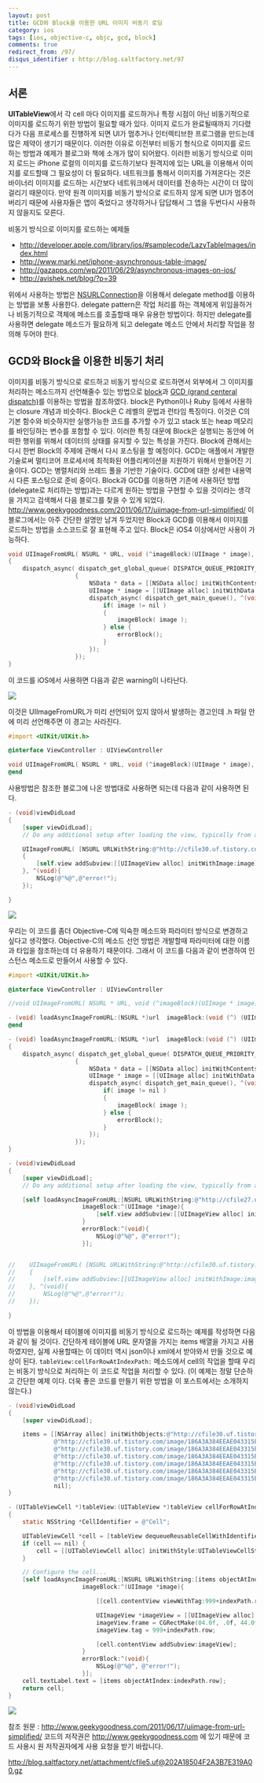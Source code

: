 ```yaml
---
layout: post
title: GCD와 Block을 이용한 URL 이미지 비동기 로딩
category: ios
tags: [ios, objective-c, objc, gcd, block]
comments: true
redirect_from: /97/
disqus_identifier : http://blog.saltfactory.net/97
---
```


## 서론

**UITableView**에서 각 cell 마다 이미지를 로드하거나 특정 시점이 아닌 비동기적으로 이미지를 로드하기 위한 방법이 필요할 때가 있다. 이미지 로드가 완료될때까지 기다렸다가 다음 프로세스를 진행하게 되면 UI가 멈추거나 인터렉티브한 프로그램을 만드는데 많은 제약이 생기기 때문이다. 이러한 이유로 이전부터 비동기 형식으로 이미지를 로드하는 방법과 예제가 블로그와 책에 소개가 많이 되어왔다. 이러한 비동기 방식으로 이미지 로드는 iPhone 로컬의 이미지를 로드하기보다 원격지에 있는 URL을 이용해서 이미지를 로드할때 그 필요성이 더 필요하다. 네트워크를 통해서 이미지를 가져온다는 것은 바이너리 이미지를 로드하는 시간보다 네트워크에서 데이터를 전송하는 시간이 더 많이 걸리기 때문이다. 만약 원격 이미지를 비동기 방식으로 로드하지 않게 되면 UI가 멈추어 버리기 때문에 사용자들은 앱이 죽었다고 생각하거나 답답해서 그 앱을 두번다시 사용하지 않을지도 모른다.

비동기 방식으로 이미지를 로드하는 예제들

* http://developer.apple.com/library/ios/#samplecode/LazyTableImages/index.html
* http://www.markj.net/iphone-asynchronous-table-image/
* http://gazapps.com/wp/2011/06/29/asynchronous-images-on-ios/
* http://avishek.net/blog/?p=39

위에서 사용하는 방법은 [NSURLConnection](https://developer.apple.com/library/mac/documentation/Cocoa/Reference/Foundation/Classes/NSURLConnection_Class/index.html)을 이용해서 delegate method를 이용하는 방법을 보통 사용한다. delegate pattern은 작업 처리를 하는 객체에게 위임을하거나 비동기적으로 객체에 메소드를 호출할때 매우 유용한 방법이다. 하지만 delegate를 사용하면 delegate 메소드가 필요하게 되고 delegate 메소드 안에서 처리할 작업을 정의해 두어야 한다.

<!--more-->

## GCD와 Block을 이용한 비동기 처리

이미지를 비동기 방식으로 로드하고 비동기 방식으로 로드하면서 외부에서 그 이미지를 처리하는 메소드까지 선언해줄수 있는 방법으로 [block](https://developer.apple.com/library/mac/documentation/Cocoa/Conceptual/Blocks/Articles/00_Introduction.html)과 [GCD (grand centeral dispatch)](https://developer.apple.com/library/mac/documentation/Performance/Reference/GCD_libdispatch_Ref/)를 이용하는 방법을 참조하였다. block은 Python이나 Ruby 등에서 사용하는 closure 개념과 비슷하다. Block은 C 레벨의 문법과 런타임 특징이다. 이것은 C의 기본 함수와 비슷하지만 실행가능한 코드를 추가할 수가 있고 stack 또는 heap 메모리를 바인딩하는 변수를 포함할 수 있다. 이러한 특징 대문에 Block은 실행되는 동안에 어떠한 행위를 위해서 데이터의 상태를 유지할 수 있는 특성을 가진다. Block에 관해서는 다시 한번 Block의 주제에 관해서 다시 포스팅을 할 예정이다. GCD는 애플에서 개발한 기술로써 멀티코어 프로세서에 최적화된 어플리케이션을 지원하기 위해서 만들어진 기술이다. GCD는 병렬처리와 쓰레드 풀을 기반한 기술이다. GCD에 대한 상세한 내용역시 다른 포스팅으로 준비 중이다. Block과 GCD를 이용하면 기존에 사용하던 방법(delegate로 처리하는 방법)과는 다르게 원하는 방법을 구현할 수 있을 것이라는 생각을 가지고 검색해서 다음 블로그를 찾을 수 있게 되었다.  http://www.geekygoodness.com/2011/06/17/uiimage-from-url-simplified/  이 블로그에서는 아주 간단한 설명만 남겨 두었지만 Block과 GCD를 이용해서 이미지를 로드하는 방법을 소스코드로 잘 표현해 주고 있다. Block은 iOS4 이상에서만 사용이 가능하다.

```objective-c
void UIImageFromURL( NSURL * URL, void (^imageBlock)(UIImage * image), void (^errorBlock)(void) )
{
    dispatch_async( dispatch_get_global_queue( DISPATCH_QUEUE_PRIORITY_DEFAULT, 0 ), ^(void)
                   {
                       NSData * data = [[NSData alloc] initWithContentsOfURL:URL];
                       UIImage * image = [[UIImage alloc] initWithData:data];
                       dispatch_async( dispatch_get_main_queue(), ^(void){
                           if( image != nil )
                           {
                               imageBlock( image );
                           } else {
                               errorBlock();
                           }
                       });
                   });
}
```

이 코드를 iOS에서 사용하면 다음과 같은 warning이 나타난다.

![](http://hbn-blog-assets.s3.ap-northeast-2.amazonaws.com/saltfactory/images/3fbd0a84-966a-43e8-bcb0-5d46f673d570)

이것은 UIImageFromURL가 미리 선언되어 있지 않아서 발생하는 경고인데 .h 파일 안에 미리 선언해주면 이 경고는 사라진다.

```objective-c
#import <UIKit/UIKit.h>

@interface ViewController : UIViewController

void UIImageFromURL( NSURL * URL, void (^imageBlock)(UIImage * image), void (^errorBlock)(void) );
@end
```

사용방법은 참조한 블로그에 나온 방법대로 사용하면 되는데 다음과 같이 사용하면 된다.

```objective-c
- (void)viewDidLoad
{
    [super viewDidLoad];
	// Do any additional setup after loading the view, typically from a nib.

    UIImageFromURL( [NSURL URLWithString:@"http://cfile30.uf.tistory.com/image/186A3A384EEAE043315B79"], ^( UIImage * image )
    {
        [self.view addSubview:[[UIImageView alloc] initWithImage:image]];
    }, ^(void){
        NSLog(@"%@",@"error!");
    });

}
```

![](http://hbn-blog-assets.s3.ap-northeast-2.amazonaws.com/saltfactory/images/488aef88-86bb-4933-8bf3-29c3f8b255df)

우리는 이 코드를 좀더 Objective-C에 익숙한 메소드와 파라미터 방식으로 변경하고 싶다고 생각했다. Objective-C의 메소드 선언 방법은 개발할때 파라미터에 대한 이름과 타입을 참조하는데 더 유용하기 때문이다. 그래서 이 코드를 다음과 같이 변경하여 인스턴스 메소드로 만들어서 사용할 수 있다.

```objective-c
#import <UIKit/UIKit.h>

@interface ViewController : UIViewController

//void UIImageFromURL( NSURL * URL, void (^imageBlock)(UIImage * image), void (^errorBlock)(void) );

- (void) loadAsyncImageFromURL:(NSURL *)url  imageBlock:(void (^) (UIImage *image))imageBlock errorBlock:(void(^)(void))errorBlock;
@end
```

```objective-c
- (void) loadAsyncImageFromURL:(NSURL *)url  imageBlock:(void (^) (UIImage *image))imageBlock errorBlock:(void(^)(void))errorBlock
{
    dispatch_async( dispatch_get_global_queue( DISPATCH_QUEUE_PRIORITY_DEFAULT, 0 ), ^(void)
                   {
                       NSData * data = [[NSData alloc] initWithContentsOfURL:url];
                       UIImage * image = [[UIImage alloc] initWithData:data];
                       dispatch_async( dispatch_get_main_queue(), ^(void){
                           if( image != nil )
                           {
                               imageBlock( image );
                           } else {
                               errorBlock();
                           }
                       });
                   });
}
```

```objective-c
- (void)viewDidLoad
{
    [super viewDidLoad];
	// Do any additional setup after loading the view, typically from a nib.

    [self loadAsyncImageFromURL:[NSURL URLWithString:@"http://cfile27.uf.tistory.com/image/1349CD374EA43DFB2EF0B6"]
                     imageBlock:^(UIImage *image){
                         [self.view addSubview:[[UIImageView alloc] initWithImage:image]];
                     }
                     errorBlock:^(void){
                         NSLog(@"%@", @"error!");
                     }];


//    UIImageFromURL( [NSURL URLWithString:@"http://cfile30.uf.tistory.com/image/186A3A384EEAE043315B79"], ^( UIImage * image )
//    {
//        [self.view addSubview:[[UIImageView alloc] initWithImage:image]];
//    }, ^(void){
//        NSLog(@"%@",@"error!");
//    });

}
```

이 방법을 이용해서 테이블에 이미지를 비동기 방식으로 로드하는 예제를 작성하면 다음과 같이 될 것이다. 간단하게 테이블에 URL 문자열을 가지는 items 배열을 가지고 사용하였지만, 실제 사용할때는 이 데이터 역시 json이나 xml에서 받아와서 만들 것으로 예상이 된다. `tableView:cellForRowAtIndexPath:` 메소드에서 cell의 작업을 할때 우리는 비동기 방식으로 처리하는 이 코드로 작업을 처리할 수 있다.
(이 예제는 정말 단순하고 간단한 예제 이다. 더욱 좋은 코드를 만들기 위한 방법을 이 포스트에서는 소개하지 않는다.)

```objective-c
- (void)viewDidLoad
{
    [super viewDidLoad];

    items = [[NSArray alloc] initWithObjects:@"http://cfile30.uf.tistory.com/image/186A3A384EEAE043315B79",
             @"http://cfile30.uf.tistory.com/image/186A3A384EEAE043315B79",
             @"http://cfile30.uf.tistory.com/image/186A3A384EEAE043315B79",
             @"http://cfile30.uf.tistory.com/image/186A3A384EEAE043315B79",
             @"http://cfile30.uf.tistory.com/image/186A3A384EEAE043315B79",
             @"http://cfile30.uf.tistory.com/image/186A3A384EEAE043315B79",
             @"http://cfile30.uf.tistory.com/image/186A3A384EEAE043315B79",
             nil];
}
```

```objective-c
- (UITableViewCell *)tableView:(UITableView *)tableView cellForRowAtIndexPath:(NSIndexPath *)indexPath
{
    static NSString *CellIdentifier = @"Cell";

    UITableViewCell *cell = [tableView dequeueReusableCellWithIdentifier:CellIdentifier];
    if (cell == nil) {
        cell = [[UITableViewCell alloc] initWithStyle:UITableViewCellStyleDefault reuseIdentifier:CellIdentifier];
    }

    // Configure the cell...
    [self loadAsyncImageFromURL:[NSURL URLWithString:[items objectAtIndex:indexPath.row]]
                     imageBlock:^(UIImage *image){

                         [[cell.contentView viewWithTag:999+indexPath.row] removeFromSuperview];

                         UIImageView *imageView = [[UIImageView alloc] initWithImage:image];
                         imageView.frame = CGRectMake(04.0f, .0f, 44.0f, 44.0f);
                         imageView.tag = 999+indexPath.row;

                         [cell.contentView addSubview:imageView];
                     }
                     errorBlock:^(void){
                         NSLog(@"%@", @"error!");
                     }];
    cell.textLabel.text = [items objectAtIndex:indexPath.row];
    return cell;
}
```

![](http://hbn-blog-assets.s3.ap-northeast-2.amazonaws.com/saltfactory/images/3958633b-88a9-4662-8d51-a23be3fb9c39)

참조 원문 : http://www.geekygoodness.com/2011/06/17/uiimage-from-url-simplified/
코드의 저작권은 http://www.geekygoodness.com 에 있기 때문에 코드 사용시 원 저작권자에게 사용 요청을 받기 바랍니다.

http://blog.saltfactory.net/attachment/cfile5.uf@202A18504F2A3B7E319A00.gz



